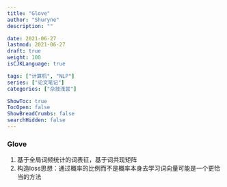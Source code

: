 ```yaml
---
title: "Glove"
author: "Shuryne"
description: ""

date: 2021-06-27
lastmod: 2021-06-27
draft: true
weight: 100
isCJKLanguage: true

tags: ["计算机", "NLP"]
series: ["论文笔记"]
categories: ["杂技浅尝"]

ShowToc: true
TocOpen: false
ShowBreadCrumbs: false
searchHidden: false
---
```






### Glove

1. 基于全局词频统计的词表征，基于词共现矩阵
1. 构造loss思想：通过概率的比例而不是概率本身去学习词向量可能是一个更恰当的方法

